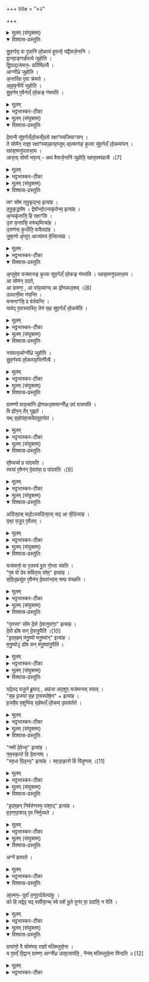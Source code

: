 +++
title = "०२"

+++

<details><summary>मूलम् (संयुक्तम्)</summary>

सु॒व॒र्गाय॒ वा ए॒तानि॑ लो॒काय॑ हूयन्ते॒ यद्वै॑सर्ज॒नानि॒ द्वाभ्या॒ङ्गार्ह॑पत्ये जुहोति द्वि॒पाद्यज॑मान॒ᳶ प्रति॑ष्ठित्या॒ आग्नी॑ध्रे जुहोत्य॒न्तरि॑क्ष ए॒वा क्र॑मत आहव॒नीये॑ जुहोति सुव॒र्गमे॒वैन॑ल्ँलो॒कङ्ग॑मयति
</details>

<details open><summary>विश्वास-प्रस्तुतिः</summary>

सु॒व॒र्गाय॒ वा ए॒तानि॑ लो॒काय॑ हूयन्ते॒ यद्वै॑सर्ज॒नानि ।  
द्वाभ्या॒ङ्गार्ह॑पत्ये जुहोति ।  
द्वि॒पाद्यज॑मान॒ᳶ प्रति॑ष्ठित्यै ।  
आग्नी॑ध्रे जुहोति ।  
अ॒न्तरि॑क्ष ए॒वा क्र॑मते ।  
आ॒ह॒व॒नीये॑ जुहोति ।  
सु॒व॒र्गम् ए॒वैन॑ल्ँ लो॒कङ् ग॑मयति ।  
</details>

<details><summary>मूलम्</summary>

सु॒व॒र्गाय॒ वा ए॒तानि॑ लो॒काय॑ हूयन्ते॒ यद्वै॑सर्ज॒नानि ।  
द्वाभ्या॒ङ्गार्ह॑पत्ये जुहोति ।  
द्वि॒पाद्यज॑मान॒ᳶ प्रति॑ष्ठित्यै ।  
आग्नी॑ध्रे जुहोति ।  
अ॒न्तरि॑क्ष ए॒वा क्र॑मते ।  
आ॒ह॒व॒नीये॑ जुहोति ।  
सु॒व॒र्गम् ए॒वैन॑ल्ँ लो॒कङ् ग॑मयति ।  
</details>

<details><summary>भट्टभास्कर-टीका</summary>

1सुवर्गायेत्यादि ॥ अवान्तरदीक्षाविसर्जनार्थानि वैसर्जनानि 'त्वं सोम' इत्यादि । द्वाभ्यामित्यादि । गतम् । गार्हपत्याग्नीघ्राहवनीयानां पृथिव्यन्तरिक्षस्वर्गात्मकत्वात् प्रतिष्ठाहेतुत्वम् । यजमानस्याक्रमते अप्रतिबन्धेन गच्छति । वृत्तावात्मनेपदम् ॥
</details>

<details><summary>मूलम् (संयुक्तम्)</summary>

दे॒वान्वै सु॑व॒र्गल्ँलो॒कय्ँय॒तो रक्षाꣳ॑स्यजिघाꣳस॒न्ते सोमे॑न॒ राज्ञा॒ रक्षाꣳ॑स्यप॒हत्या॒प्तुमा॒त्मान॑ङ्कृ॒त्वा सु॑व॒र्गल्ँलो॒कमा॑य॒न्रक्ष॑सा॒मनु॑पलाभा॒यात्त॒स्सोमो॑ भव॒त्यथ॑ [7]  
वै॒स॒र्ज॒नानि॑ जुहोति॒ रक्ष॑सा॒मप॑हत्यै॒
</details>

<details open><summary>विश्वास-प्रस्तुतिः</summary>

दे॒वान्वै सु॑व॒र्गल्ँलो॒कय्ँय॒तो रक्षाꣳ॑स्यजिघाꣳसन् ।  
ते सोमे॑न॒ राज्ञा॒ रक्षाꣳ॑स्यप॒हत्या॒प्तुम् आ॒त्मान॑ङ् कृ॒त्वा सु॑व॒र्गल्ँ लो॒कमा॑यन् ।  
रक्ष॑सा॒मनु॑पलाभा॒य ।  
आत्त॒स् सोमो॑ भव॒त्य् - अथ॑ वैसर्ज॒नानि॑ जुहोति॒ रक्ष॑सा॒मप॑हत्यै ।[7]  
</details>

<details><summary>मूलम्</summary>

दे॒वान्वै सु॑व॒र्गल्ँलो॒कय्ँय॒तो रक्षाꣳ॑स्यजिघाꣳसन् ।  
ते सोमे॑न॒ राज्ञा॒ रक्षाꣳ॑स्यप॒हत्या॒प्तुम् आ॒त्मान॑ङ् कृ॒त्वा सु॑व॒र्गल्ँ लो॒कमा॑यन् ।  
रक्ष॑सा॒मनु॑पलाभा॒य ।  
आत्त॒स् सोमो॑ भव॒त्य् - अथ॑ वैसर्ज॒नानि॑ जुहोति॒ रक्ष॑सा॒मप॑हत्यै ।[7]  
</details>

<details><summary>भट्टभास्कर-टीका</summary>

2देवान्त इत्यादि ॥ यतः गच्छतः । 'शतुरनुमः' इति विभक्तेरुदात्तत्वम् । अप्तुं स्वल्पमात्मानं कृत्वा स्वर्गं गताः रक्षसामनुपलाभाय रक्षांसि मोपलाभं जिघांसन् । यस्मादेवं तस्मात्तदर्थं आत्तः गृहीतस्सोमो भवति । अथास्मिन्नवसरे वैसर्जनानि जुहोति रक्षसामपहत्यै यथा भवति तथा गृहीतस्सोमो भवति ॥
</details>

<details><summary>मूलम् (संयुक्तम्)</summary>

त्वꣳ सो॑म तनू॒कृद्भ्य॒ इत्या॑ह तनू॒कृद्ध्ये॑ष द्वेषो॑भ्यो॒ऽन्यकृ॑तेभ्य॒ इत्या॑हा॒न्यकृ॑तानि॒ हि रक्षाꣳ॑स्यु॒रु य॒न्तासि॒ वरू॑थ॒मित्या॑हो॒रु ण॑स्कृ॒धीति॒ वावैतदा॑ह जुषा॒णो अ॒प्तुराज्य॑स्य वे॒त्वित्या॑हा॒प्तुमे॒व यज॑मानङ्कृ॒त्वा सु॑व॒र्गल्ँलो॒कङ्ग॑मयति॒ रक्ष॑सा॒मनु॑पलाभा॒या सोम॑न्ददते [8]  
आ ग्राव्ण्ण॒ आ वा॑य॒व्या॑न्या द्रो॑णकल॒शमुत्पत्नी॒मा न॑य॒न्त्यन्वनाꣳ॑सि॒ प्र व॑र्तयन्ति॒ याव॑दे॒वास्यास्ति॒ तेन॑ स॒ह सु॑व॒र्गल्ँलो॒कमे॑ति॒
</details>

<details open><summary>विश्वास-प्रस्तुतिः</summary>

त्वꣳ सो॑म तनू॒कृद्भ्य॒ इत्या॑ह ।  
त॒नू॒कृद्ध्ये॑ष । द्वेषो॑भ्यो॒ऽन्यकृ॑तेभ्य॒ इत्या॑ह ।  
अ॒न्यकृ॑तानि॒ हि रक्षाꣳ॑सि ।  
उ॒रु य॒न्तासि॒ वरू॑थ॒मित्या॑ह ।  
उ॒रुण॑स् कृ॒धीति॒ वावैतदा॑ह ।  
जु॒षा॒णो अ॒प्तुर् आज्य॑स्य वे॒त्वित्या॑ह ।  
</details>

<details><summary>मूलम्</summary>

त्वꣳ सो॑म तनू॒कृद्भ्य॒ इत्या॑ह ।  
त॒नू॒कृद्ध्ये॑ष । द्वेषो॑भ्यो॒ऽन्यकृ॑तेभ्य॒ इत्या॑ह ।  
अ॒न्यकृ॑तानि॒ हि रक्षाꣳ॑सि ।  
उ॒रु य॒न्तासि॒ वरू॑थ॒मित्या॑ह ।  
उ॒रुण॑स् कृ॒धीति॒ वावैतदा॑ह ।  
जु॒षा॒णो अ॒प्तुर् आज्य॑स्य वे॒त्वित्या॑ह ।  
</details>

<details><summary>भट्टभास्कर-टीका</summary>

3इदानीं मन्त्रपदानि व्याचष्टे - त्वं सोमेति ॥ तनूकृद्ध्येष इति । कृती छेदने । तनूकृतां तनुच्छिदां रक्षःप्रभृतीनामपि तनूकृत् । अन्यकृतानि हीति । अन्यैरमित्रैः कृतानि रक्षःप्रभृतीनि । वरूथमिति । अन्ये उक्तेभ्यो भयेभ्यो रक्षकं वरूथं वरणीयं नमस्कारवत्त्वमसीति उरुधनरूपेण स्तुतः उरुधनमस्मभ्यं देहीत्याहेत्यर्थः । 'नश्च धातुस्थोरुषभ्यः' इति नसो णत्वम् । 'कः करत्' इति विसर्जनीयस्य सत्वम् । करोतेर्लोटि शपो लुक् । 'श्रुशृणुपॄकृवृभ्यः' इति धिभावः ।
</details>

<details open><summary>विश्वास-प्रस्तुतिः</summary>

अ॒प्तुमे॒व यज॑मानङ् कृ॒त्वा सु॑व॒र्गल्ँ लो॒कङ् ग॑मयति ।
रक्ष॑सा॒मनु॑पलाभा॒य ।  
आ सोम॑न् ददते,  
आ ग्राव्ण्ण॒ , आ वा॑य॒व्या॑न्य् आ द्रो॑णकल॒शम् ।[8]  
उत्पत्नी॒मा न॑य॒न्ति ।  
यन्वनाꣳ॑सि॒ प्र व॑र्तयन्ति ।  
याव॑द् ए॒वास्यास्ति॒ तेन॑ स॒ह सु॑व॒र्गल्ँ लो॒कमे॑ति ।  
</details>

<details><summary>मूलम्</summary>

अ॒प्तुमे॒व यज॑मानङ् कृ॒त्वा सु॑व॒र्गल्ँ लो॒कङ् ग॑मयति ।
रक्ष॑सा॒मनु॑पलाभा॒य ।  
आ सोम॑न् ददते,  
आ ग्राव्ण्ण॒ , आ वा॑य॒व्या॑न्य् आ द्रो॑णकल॒शम् ।[8]  
उत्पत्नी॒मा न॑य॒न्ति ।  
यन्वनाꣳ॑सि॒ प्र व॑र्तयन्ति ।  
याव॑द् ए॒वास्यास्ति॒ तेन॑ स॒ह सु॑व॒र्गल्ँ लो॒कमे॑ति ।  
</details>

<details><summary>भट्टभास्कर-टीका</summary>

अप्तुमेवेत्यादि । गतम् ॥ +++(सम्पादकटिप्पनी - विस्तृतं व्याख्यानमन्यत्र मृग्यम्)+++।
</details>

<details><summary>मूलम् (संयुक्तम्)</summary>

नय॑वत्य॒र्चाग्नी॑ध्रे जुहोति सुव॒र्गस्य॑ लो॒कस्या॒भिनी॑त्यै॒
</details>

<details open><summary>विश्वास-प्रस्तुतिः</summary>

नय॑वत्य॒र्चाग्नी॑ध्रे जुहोति ।  
सु॒व॒र्गस्य॑ लो॒कस्या॒भिनी॑त्यै ।  
</details>

<details><summary>मूलम्</summary>

नय॑वत्य॒र्चाग्नी॑ध्रे जुहोति ।  
सु॒व॒र्गस्य॑ लो॒कस्या॒भिनी॑त्यै ।  
</details>

<details><summary>भट्टभास्कर-टीका</summary>

4नयवत्येति ॥ आग्नीध्रे अग्निं प्रतिष्ठाप्य' अग्ने नय' इति नयशब्दवत्या जुहोति सुवर्गस्याभिमुख्येन प्राप्त्यैभवति ॥
</details>

<details><summary>मूलम् (संयुक्तम्)</summary>

ग्राव्ण्णो॑ वाय॒व्या॑नि द्रोणकल॒शमाग्नी॑ध्र॒ उप॑ वासयति॒ वि ह्ये॑न॒न्तैर्गृ॒ह्णते॒ यत्स॒होप॑वा॒सये॑दपुवा॒येत॑
</details>

<details open><summary>विश्वास-प्रस्तुतिः</summary>

ग्राव्ण्णो॑ वाय॒व्या॑नि द्रोणकल॒शमाग्नी॑ध्र॒ उप॑ वासयति ।  
वि ह्ये॑न॒न् तैर् गृ॒ह्णते॑ ।  
यथ् स॒होप॑वा॒सये॑दपुवा॒येत॑ ।  
</details>

<details><summary>मूलम्</summary>

ग्राव्ण्णो॑ वाय॒व्या॑नि द्रोणकल॒शमाग्नी॑ध्र॒ उप॑ वासयति ।  
वि ह्ये॑न॒न् तैर् गृ॒ह्णते॑ ।  
यथ् स॒होप॑वा॒सये॑दपुवा॒येत॑ ।  
</details>

<details><summary>भट्टभास्कर-टीका</summary>

5ग्रावादीनि तत्रैवाग्नीध्रे उपवासयति स्थापयति । तैर्ग्रावादिभिर्विभज्य विश्लेष्य एनं सोमं गृह्णते । एवं हि कर्तुं युज्यते हिंसकत्वादस्यैषाम् । 'हि च' इति निघातप्रतिषेधः । अथ यदि तैस्सह एनमुपवासयेत् । पूर्ववद्गतेरनुदात्तत्वम्, समासश्च । तदा अयमपुवायेत पूतीभवेत् । इहत्यं धात्वन्तरमित्येके । एतेरपपूर्वस्येदं वैकृतमित्यन्ये । सर्वथा समानवाक्ये पदात्परत्वाभावः ॥
</details>

<details><summary>मूलम् (संयुक्तम्)</summary>

सौ॒म्यर्चा प्र पा॑दयति॒ स्वया॑ [9]  
ए॒वैन॑न्दे॒वत॑या॒ प्र पा॑दय॒त्य्
</details>

<details open><summary>विश्वास-प्रस्तुतिः</summary>

सौ॒म्यर्चा प्र पा॑दयति ।  
स्वया॑ ए॒वैन॑न् दे॒वत॑या॒ प्र पा॑दयति ।[9]
</details>

<details><summary>मूलम्</summary>

सौ॒म्यर्चा प्र पा॑दयति ।  
स्वया॑ ए॒वैन॑न् दे॒वत॑या॒ प्र पा॑दयति ।[9]
</details>

<details><summary>भट्टभास्कर-टीका</summary>

6सौम्येति ॥ 'सोमो जिगाति' इत्यादिना हविर्धानं प्रतिपादयति सोमम् । स्वया आत्मनैव देवतया प्रपादयति दक्षिणस्य हविर्धानस्य नीडे कृष्णाजिनास्तरणम् ॥
</details>

<details><summary>मूलम् (संयुक्तम्)</summary>

अदि॑त्या॒स्सदो॒ऽस्यदि॑त्या॒स्सद॒ आ सी॒देत्या॑ह यथाय॒जुरे॒वैतद्
</details>

<details open><summary>विश्वास-प्रस्तुतिः</summary>

अदि॑त्या॒स् सदो॒ऽस्यदि॑त्या॒स् सद॒ आ सी॒देत्या॑ह ।  
य॒था॒ य॒जु॒र् ए॒वैतत् ।  
</details>

<details><summary>मूलम्</summary>

अदि॑त्या॒स् सदो॒ऽस्यदि॑त्या॒स् सद॒ आ सी॒देत्या॑ह ।  
य॒था॒ य॒जु॒र् ए॒वैतत् ।  
</details>

<details><summary>भट्टभास्कर-टीका</summary>

7अदित्यास्सद इति ॥ तत्र राज्ञ आसादनम् । 'अदित्यास्सद आ सीद' इति यथा यजुर्वदति एवमेवैतदवगन्तव्यम्, तन्न व्याख्येयमिति ॥
</details>

<details><summary>मूलम् (संयुक्तम्)</summary>

यज॑मानो॒ वा ए॒तस्य॑ पु॒रा गो॒प्ता भ॑वत्ये॒ष वो॑ देव सवित॒स्सोम॒ इत्या॑ह सवि॒तृप्र॑सूत ए॒वैन॑न्दे॒वता॑भ्य॒स्सम्प्र य॑च्छत्य्
</details>

<details open><summary>विश्वास-प्रस्तुतिः</summary>

यज॑मानो॒ वा ए॒तस्य॑ पु॒रा गो॒प्ता भ॑वति ।  
"ए॒ष वो॑ देव सवित॒स् सोम॒" इत्या॑ह ।  
स॒वि॒तृप्रसू॑त ए॒वैन॑न् दे॒वता॑भ्य॒स् सम्प्र य॑च्छति ।  
</details>

<details><summary>मूलम्</summary>

यज॑मानो॒ वा ए॒तस्य॑ पु॒रा गो॒प्ता भ॑वति ।  
"ए॒ष वो॑ देव सवित॒स् सोम॒" इत्या॑ह ।  
स॒वि॒तृप्रसू॑त ए॒वैन॑न् दे॒वता॑भ्य॒स् सम्प्र य॑च्छति ।  
</details>

<details><summary>भट्टभास्कर-टीका</summary>

8यजमानो वा इत्यादि ॥ यजमान एवास्य पूर्वं प्राग्वंशे रक्षक आसीत् । 'पुरि लुङ् चास्मे' इति लट् । इदानीं तु 'एष वो देव'7 इत्यनेन देवेभ्यो रक्षार्थं संप्रयच्छति । तत्र सवितारमामन्त्र्य देवेभ्यः प्रदानात् सवितृप्रसूतः सवित्राऽनुज्ञात एव देवताभ्यस्संप्रयच्छति । 'तृतीया कर्मणि' इति पूर्वपदप्रकृतिस्व- रत्वम् ॥
</details>

<details><summary>मूलम् (संयुक्तम्)</summary>

ए॒तत्त्वꣳ सो॑म दे॒वो दे॒वानुपा॑गा॒ इत्या॑ह दे॒वो ह्ये॑ष सन् [10]  
दे॒वानु॒पैती॒दम॒हम्म॑नु॒ष्यो॑ मनु॒ष्या॑नित्या॑ह मनु॒ष्यो३॒॑ ह्ये॑ष सन्म॑नु॒ष्या॑नु॒पैति॒
</details>

<details open><summary>विश्वास-प्रस्तुतिः</summary>

"ए॒तत्त्वꣳ सो॑म दे॒वो दे॒वानुपा॑गा॒" इत्या॑ह ।  
दे॒वो ह्ये॑ष सन् दे॒वानु॒पैति॑ ।[10]  
"इ॒दम॒हम् म॑नु॒ष्यो॑ मनु॒ष्या॑न्" इत्या॑ह ।  
म॒नु॒ष्यो३॒॑ ह्ये॑ष सन् म॑नु॒ष्या॑नु॒पैति॑ ।  
</details>

<details><summary>मूलम्</summary>

"ए॒तत्त्वꣳ सो॑म दे॒वो दे॒वानुपा॑गा॒" इत्या॑ह ।  
दे॒वो ह्ये॑ष सन् दे॒वानु॒पैति॑ ।[10]  
"इ॒दम॒हम् म॑नु॒ष्यो॑ मनु॒ष्या॑न्" इत्या॑ह ।  
म॒नु॒ष्यो३॒॑ ह्ये॑ष सन् म॑नु॒ष्या॑नु॒पैति॑ ।  
</details>

<details><summary>भट्टभास्कर-टीका</summary>

9एतत्त्वमिति ॥ राज्ञ उपस्थानम् । एतावन्तं कालं बद्ध इव जितो राजा, यजमानश्च गोपायिता । इदानीं तु देवेषु रक्षत्सु देवानुपागतः मनुष्यस्सन् यजमानो मनुष्यान् एत्युपस्थानार्थं इत्यर्थः । उभयत्र 'हि च' इति निघातप्रतिषेधे 'तिङि चोदात्तवति' इति गतेरनुदात्तत्वम्, समासश्च ॥
</details>

<details><summary>मूलम् (संयुक्तम्)</summary>

यदे॒तद्यजु॒र्न ब्रू॒यादप्र॑जा अप॒शुर्यज॑मानस्स्यात्स॒ह प्र॒जया॑ स॒ह रा॒यस्पोषे॒णेत्या॑ह प्र॒जयै॒व प॒शुभि॑स्स॒हेमल्ँलो॒कमु॒पाव॑र्तते
</details>

<details open><summary>विश्वास-प्रस्तुतिः</summary>

यदे॒तद् यजु॒र्न ब्रू॒याद् , अप्र॑जा अप॒शुर् यज॑मानस् स्यात् ।  
"स॒ह प्र॒जया॑ स॒ह रा॒यस्पोषे॒ण" + इत्या॑ह ।   
प्र॒जयै॒व प॒शुभि॑स् स॒हेमल्ँ लो॒कम् उ॒पाव॑र्तते ।  
</details>

<details><summary>मूलम्</summary>

यदे॒तद् यजु॒र्न ब्रू॒याद् , अप्र॑जा अप॒शुर् यज॑मानस् स्यात् ।  
"स॒ह प्र॒जया॑ स॒ह रा॒यस्पोषे॒ण" + इत्या॑ह ।   
प्र॒जयै॒व प॒शुभि॑स् स॒हेमल्ँ लो॒कम् उ॒पाव॑र्तते ।  
</details>

<details><summary>भट्टभास्कर-टीका</summary>

10यदेतदित्यादि ॥ गतम् । अप्रजा इति । 'नित्यमसिच्प्रजामेधयोः' इत्यसिच् । उपावर्तते इति । 'गतिर्गतौ'
इति प्रथमस्य गतेरनुदात्तत्वम्, समासश्च गत्याख्यातसमुदायेन ॥
</details>

<details><summary>मूलम् (संयुक्तम्)</summary>

नमो॑ दे॒वेभ्य॒ इत्या॑ह नमस्का॒रो हि दे॒वानाꣳ॑ स्व॒धा पि॒तृभ्य॒ इत्या॑ह स्वधाका॒रो हि [11]  
पि॒तृ॒णाम्
</details>

<details open><summary>विश्वास-प्रस्तुतिः</summary>

"नमो॑ दे॒वेभ्य॒" इत्या॑ह ।  
न॒म॒स्का॒रो हि दे॒वाना॑म् ।   
"स्व॒धा पि॒तृभ्य॒" इत्या॑ह ।
स्व॒धा॒का॒रो हि  पि॑तृ॒णाम् ।[11]  
</details>

<details><summary>मूलम्</summary>

"नमो॑ दे॒वेभ्य॒" इत्या॑ह ।  
न॒म॒स्का॒रो हि दे॒वाना॑म् ।   
"स्व॒धा पि॒तृभ्य॒" इत्या॑ह ।
स्व॒धा॒का॒रो हि  पि॑तृ॒णाम् ।[11]  
</details>

<details><summary>भट्टभास्कर-टीका</summary>

11नमो देवेभ्य इति ॥ अञ्जलिकरणात् देवेभ्यः । नमस्कारो हि देवानां कार्यः । स्वधा पितृभ्यः स्वधा पितृभ्य इति दक्षिणा अञ्जलिं न्यञ्चं पितृभ्यः । स्वधाकारो हि पितृणां कार्य इति ॥
</details>

<details><summary>मूलम् (संयुक्तम्)</summary>

इ॒दम॒हन्निर्वरु॑णस्य॒ पाशा॒दित्या॑ह वरुणपा॒शादे॒व निर्मु॑च्य॒ते
</details>

<details open><summary>विश्वास-प्रस्तुतिः</summary>

"इ॒दम॒हन् निर्वरु॑णस्य॒ पाशा॒द्" इत्या॑ह ।  
व॒रु॒ण॒पा॒शाद् ए॒व निर्मु॑च्यते ।  
</details>

<details><summary>मूलम्</summary>

"इ॒दम॒हन् निर्वरु॑णस्य॒ पाशा॒द्" इत्या॑ह ।  
व॒रु॒ण॒पा॒शाद् ए॒व निर्मु॑च्यते ।  
</details>

<details><summary>भट्टभास्कर-टीका</summary>

12इदमहमित्युपनिष्क्रयणम् ॥ वरुणपाशादेवेति । शालायां पृष्ठ्य इवासीद्यजमानः । इदानीं निर्गच्छन् वरुणपाशादिव मुक्तो भवति ॥
</details>

<details><summary>मूलम् (संयुक्तम्)</summary>

ऽग्ने॑ व्रतपत आ॒त्मन॒ᳶ पूर्वा॑ त॒नूरा॒देयेत्या॑हु॒ᳵ को हि तद्वेद॒ यद्वसी॑या॒न्त्स्वे वशे॑ भू॒ते पुन॑र्वा॒ ददा॑ति॒ न वेति॒
</details>

<details open><summary>विश्वास-प्रस्तुतिः</summary>

अग्ने॑ व्रतपते ।
</details>

<details><summary>मूलम्</summary>

अग्ने॑ व्रतपते ।
</details>

<details><summary>भट्टभास्कर-टीका</summary>

13'अग्ने व्रतवते' इति प्रतीकग्रहणमिदं 'अग्रे व्रतपते त्वं व्रतानां व्रतपतिरसि' इत्यवान्तरदीक्षाविसर्जनमन्त्रस्य । +++(सम्पादकटिप्पनी - प्रथमे काण्डे, द्वितीयप्रपाठके, एकादशानुवाकस्य चतुर्थो मन्त्रः)+++

-  अग्ने॑ व्रतपते॒ त्वव्ँव्र॒ताना॑व्ँव्र॒तप॑तिरसि॒ या मम॑ त॒नूरे॒षा सा त्वयि॑ [20] या तव॑ त॒नूरि॒यꣳ सा मयि॑ स॒ह नौ॑ व्रतपते व्र॒तिनो॑र्व्र॒तानि

4यजमानमवान्तरदीक्षामुपनयति- अग्न इति । हे अग्ने व्रतपते व्रतानां पते त्वं व्रतानां सर्वेषां सम्बन्धिनां व्रतपतिरसि; न पुनरेकस्य व्रतस्य पतित्वाद्व्रतपतिरुच्यते । समासे सङ्ख्याविशेषस्याप्रतिपत्तेः बहुत्वप्रतिपादनाय व्रतानामित्युक्तम् । नित्यसम्बन्धाविप्रतिपत्त्यर्थं वृत्तिश्च कृता । पतिः पालयिता स्वामी वा । सर्वेषां व्रतानां सर्वदा सर्वात्मना च पतिस्त्वमसि ।
</details>


<details open><summary>विश्वास-प्रस्तुतिः</summary>

आ॒त्मन॒ᳶ पूर्वा॑ त॒नूरा॒देयेत्या॑हुः ।  
को हि तद्वेद॒ यद् वसी॑या॒न्थ् स्वे वशे॑ भू॒ते पुन॑र् वा॒ ददा॑ति॒ न वेति॑ ।
</details>

<details><summary>मूलम्</summary>

आ॒त्मन॒ᳶ पूर्वा॑ त॒नूरा॒देयेत्या॑हुः ।  
को हि तद्वेद॒ यद् वसी॑या॒न्थ् स्वे वशे॑ भू॒ते पुन॑र् वा॒ ददा॑ति॒ न वेति॑ ।
</details>

<details><summary>भट्टभास्कर-टीका</summary>

अस्याभिप्रायमाह - आत्मन इति ॥ परत्र निहिता आत्मनस्तनूः समाना पूर्वा तनूरात्मनैव । तत आदेया कर्मसमाप्तौ अग्निना यजमानेन च, न तु तत्रैव चिरं स्थाप्या । कुतः? को नाम तज्जानाति, यद्वसीयान् वसुमत्तरः श्रेष्ठो जनः स्वे वशे भूते आत्मवशं गते वस्तुनि तत्तादृशं पूर्वगृहीतं पूर्वस्वामिने किं वा ददाति किं वा न ददाति । तस्मात् वशीकरणात्प्रागेव द्रुततरमादेयेति आहुरभियुक्ताः । तस्मादस्मिन्मन्त्रे या मम तनूस्त्वय्यभूत्पूर्वं सेयमिदानीं मयि वर्तते । या तव तनूर्मय्यभूदेषा सेदानीं अवान्तरदीक्षाविसर्जने वैसर्जनहोमान्ते निवर्तते इति । 'चवायोगे प्रथमा' इति तिङ् ददातीत्येतन्न निपात्यते । यद्वृत्तं व्याख्यातेन नान्वीयते । ददाति वा न वेति यदिदमर्थरूपं कस्तद्वेदेति ॥
</details>

<details><summary>मूलम् (संयुक्तम्)</summary>

ग्रावा॑णो॒ वै सोम॑स्य॒ राज्ञो॑ मलिम्लुसे॒ना य ए॒वव्ँवि॒द्वान्ग्राव्ण्ण॒ आग्नी॑ध्र उपवा॒सय॑ति॒ नैन॑म्मलिम्लुसे॒ना वि॑न्दति ॥ [12]  
</details>

<details open><summary>विश्वास-प्रस्तुतिः</summary>

ग्रावा॑णो॒ वै सोम॑स्य॒ राज्ञो॑ मलिम्लुसे॒ना ।  
य ए॒वव्ँ वि॒द्वान् ग्राव्ण्ण॒ आग्नी॑ध्र उपवा॒सय॑ति॒ , नैन॑म् मलिम्लुसे॒ना वि॑न्दति ॥ [12]  
</details>

<details><summary>मूलम्</summary>

ग्रावा॑णो॒ वै सोम॑स्य॒ राज्ञो॑ मलिम्लुसे॒ना ।  
य ए॒वव्ँ वि॒द्वान् ग्राव्ण्ण॒ आग्नी॑ध्र उपवा॒सय॑ति॒ , नैन॑म् मलिम्लुसे॒ना वि॑न्दति ॥ [12]  
</details>

<details><summary>भट्टभास्कर-टीका</summary>

14ग्रावाण इति ॥ यदुक्तं 'द्रोणकलशमाग्नीध्र उपवासयति' इति । पूर्ववद्गतेः निघातस्समासश्च ॥

इति षष्ठे तृतीये द्वितीयोनुवाकः ॥  
</details>
